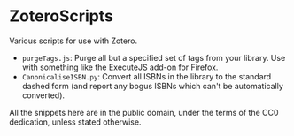 ZoteroScripts
=============

Various scripts for use with Zotero.

* `purgeTags.js`: Purge all but a specified set of tags from your library. Use with something like the ExecuteJS add-on for Firefox.
* `CanonicaliseISBN.py`: Convert all ISBNs in the library to the standard dashed form (and report any bogus ISBNs which can't be automatically converted).

All the snippets here are in the public domain, under the terms of the CC0 dedication, unless stated otherwise.
